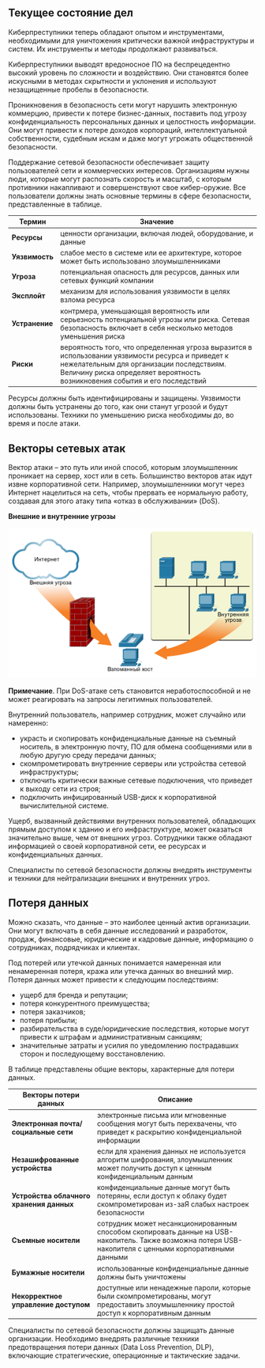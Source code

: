 <!-- 3.1.1 -->
## Текущее состояние дел

Киберпреступники теперь обладают опытом и инструментами, необходимыми для уничтожения критически важной инфраструктуры и систем. Их инструменты и методы продолжают развиваться.

Киберпреступники выводят вредоносное ПО на беспрецедентно высокий уровень по сложности и воздействию. Они становятся более искусными в методах скрытности и уклонения и используют незащищенные пробелы в безопасности.

Проникновения в безопасность сети могут нарушить электронную коммерцию, привести к потере бизнес-данных, поставить под угрозу конфиденциальность персональных данных и целостность информации. Они могут привести к потере доходов корпораций, интеллектуальной собственности, судебным искам и даже могут угрожать общественной безопасности.

Поддержание сетевой безопасности обеспечивает защиту пользователей сети и коммерческих интересов. Организациям нужны люди, которые могут распознать скорость и масштаб, с которым противники накапливают и совершенствуют свое кибер-оружие. Все пользователи должны знать основные термины в сфере безопасности, представленные в таблице.

| **Термин** | **Значение** |
| --- | --- |
| **Ресурсы** | ценности организации, включая людей, оборудование, и данные |
| **Уязвимость** | слабое место в системе или ее архитектуре, которое может быть использовано злоумышленниками |
| **Угроза** | потенциальная опасность для ресурсов, данных или сетевых функций компании |
| **Эксплойт** | механизм для использования уязвимости в целях взлома ресурса |
| **Устранение** | контрмера, уменьшающая вероятность или серьезность потенциальной угрозы или риска. Сетевая безопасность включает в себя несколько методов уменьшения риска |
| **Риски** | вероятность того, что определенная угроза выразится в использовании уязвимости ресурса и приведет к нежелательным для организации последствиям. Величину риска определяет вероятность возникновения события и его последствий |

Ресурсы должны быть идентифицированы и защищены. Уязвимости должны быть устранены до того, как они станут угрозой и будут использованы. Техники по уменьшению риска необходимы до, во время и после атаки.

<!-- 3.1.2 -->
## Векторы сетевых атак

Вектор атаки – это путь или иной способ, которым злоумышленник проникает на сервер, хост или в сеть. Большинство векторов атак идут извне корпоративной сети. Например, злоумышленники могут через Интернет нацелиться на сеть, чтобы прервать ее нормальную работу, создавая для этого атаку типа «отказ в обслуживании» (DoS).

**Внешние и внутренние угрозы**

![](./assets/3.1.2.png)
<!-- /courses/ensa-dl/ae8e8c80-34fd-11eb-ba19-f1886492e0e4/aeb3c7c4-34fd-11eb-ba19-f1886492e0e4/assets/c5cac470-1c46-11ea-af56-e368b99e9723.svg -->

**Примечание**. При DoS-атаке сеть становится неработоспособной и не может реагировать на запросы легитимных пользователей.

Внутренний пользователь, например сотрудник, может случайно или намеренно:

* украсть и скопировать конфиденциальные данные на съемный носитель, в электронную почту, ПО для обмена сообщениями или в любую другую среду передачи данных;
* скомпрометировать внутренние серверы или устройства сетевой инфраструктуры;
* отключить критически важные сетевые подключения, что приведет к выходу сети из строя;
* подключить инфицированный USB-диск к корпоративной вычислительной системе.

Ущерб, вызванный действиями внутренних пользователей, обладающих прямым доступом к зданию и его инфраструктуре, может оказаться значительно выше, чем от внешних угроз. Сотрудники также обладают информацией о своей корпоративной сети, ее ресурсах и конфиденциальных данных.

Специалисты по сетевой безопасности должны внедрять инструменты и техники для нейтрализации внешних и внутренних угроз.

<!-- 3.1.3 -->
## Потеря данных

Можно сказать, что данные – это наиболее ценный актив организации. Они могут включать в себя данные исследований и разработок, продаж, финансовые, юридические и кадровые данные, информацию о сотрудниках, подрядчиках и клиентах.

Под потерей или утечкой данных понимается намеренная или ненамеренная потеря, кража или утечка данных во внешний мир. Потеря данных может привести к следующим последствиям:

* ущерб для бренда и репутации;
* потеря конкурентного преимущества;
* потеря заказчиков;
* потеря прибыли;
* разбирательства в суде/юридические последствия, которые могут привести к штрафам и административным санкциям;
* значительные затраты и усилия по уведомлению пострадавших сторон и последующему восстановлению.

В таблице представлены общие векторы, характерные для потери данных.

| **Векторы потери данных** | **Описание** |
| --- | --- |
| **Электронная почта/социальные сети** | электронные письма или мгновенные сообщения могут быть перехвачены, что приведет к раскрытию конфиденциальной информации |
| **Незашифрованные устройства** | если для хранения данных не используется алгоритм шифрования, злоумышленник может получить доступ к ценным конфиденциальным данным |
| **Устройства облачного хранения данных** | конфиденциальные данные могут быть потеряны, если доступ к облаку будет скомпрометирован из-заЯ слабых настроек безопасности |
| **Съемные носители** | сотрудник может несанкционированным способом скопировать данные на USB-накопитель. Также возможна потеря USB-накопителя с ценными корпоративными данными |
| **Бумажные носители** | использованные конфиденциальные данные должны быть уничтожены |
| **Некорректное управление доступом** | доступные или ненадежные пароли, которые были скомпрометированы, могут предоставить злоумышленнику простой доступ к корпоративным данным |

Специалисты по сетевой безопасности должны защищать данные организации. Необходимо внедрять различные техники предотвращения потери данных (Data Loss Prevention, DLP), включающие стратегические, операционные и тактические задачи.

<!-- 3.1.4 -->
<!-- quiz -->

